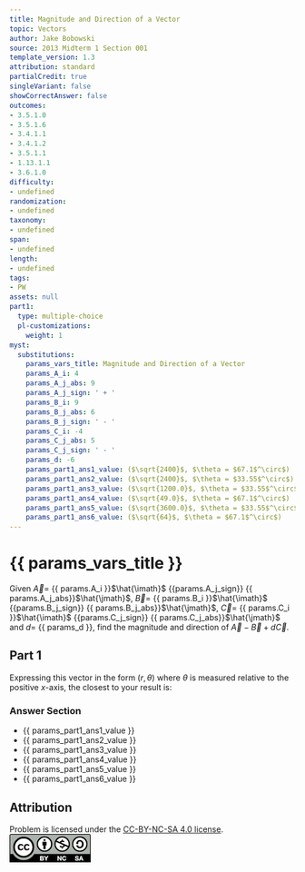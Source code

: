 ```yaml
---
title: Magnitude and Direction of a Vector
topic: Vectors
author: Jake Bobowski
source: 2013 Midterm 1 Section 001
template_version: 1.3
attribution: standard
partialCredit: true
singleVariant: false
showCorrectAnswer: false
outcomes:
- 3.5.1.0
- 3.5.1.6
- 3.4.1.1
- 3.4.1.2
- 3.5.1.1
- 1.13.1.1
- 3.6.1.0
difficulty:
- undefined
randomization:
- undefined
taxonomy:
- undefined
span:
- undefined
length:
- undefined
tags:
- PW
assets: null
part1:
  type: multiple-choice
  pl-customizations:
    weight: 1
myst:
  substitutions:
    params_vars_title: Magnitude and Direction of a Vector
    params_A_i: 4
    params_A_j_abs: 9
    params_A_j_sign: ' + '
    params_B_i: 9
    params_B_j_abs: 6
    params_B_j_sign: ' - '
    params_C_i: -4
    params_C_j_abs: 5
    params_C_j_sign: ' - '
    params_d: -6
    params_part1_ans1_value: ($\sqrt{2400}$, $\theta = $67.1$^\circ$)
    params_part1_ans2_value: ($\sqrt{2400}$, $\theta = $33.55$^\circ$)
    params_part1_ans3_value: ($\sqrt{1200.0}$, $\theta = $33.55$^\circ$)
    params_part1_ans4_value: ($\sqrt{49.0}$, $\theta = $67.1$^\circ$)
    params_part1_ans5_value: ($\sqrt{3600.0}$, $\theta = $33.55$^\circ$)
    params_part1_ans6_value: ($\sqrt{64}$, $\theta = $67.1$^\circ$)
---
```

# {{ params_vars_title }}
Given $\vec{A} =$ {{ params.A_i }}$\hat{\imath}$ {{params.A_j_sign}} {{ params.A_j_abs}}$\hat{\jmath}$, $\vec{B} =$ {{ params.B_i }}$\hat{\imath}$ {{params.B_j_sign}} {{ params.B_j_abs}}$\hat{\jmath}$, $\vec{C} =$ {{ params.C_i }}$\hat{\imath}$ {{params.C_j_sign}} {{ params.C_j_abs}}$\hat{\jmath}$ and $d=$ {{ params_d }}, find the magnitude and direction of $\vec{A}-\vec{B}+d\vec{C}$.

## Part 1

Expressing this vector in the form $(r,\theta)$ where $\theta$ is measured relative to the positive $x$-axis, the closest to your result is:

### Answer Section

- {{ params_part1_ans1_value }}
- {{ params_part1_ans2_value }}
- {{ params_part1_ans3_value }}
- {{ params_part1_ans4_value }}
- {{ params_part1_ans5_value }}
- {{ params_part1_ans6_value }}

## Attribution

Problem is licensed under the [CC-BY-NC-SA 4.0 license](https://creativecommons.org/licenses/by-nc-sa/4.0/).<br> ![The Creative Commons 4.0 license requiring attribution-BY, non-commercial-NC, and share-alike-SA license.](https://raw.githubusercontent.com/firasm/bits/master/by-nc-sa.png)